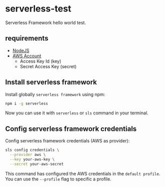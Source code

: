 # serverless-test

Serverless Framework hello world test.

## requirements

- [NodeJS](https://nodejs.org/en/)
- [AWS Account](https://aws.amazon.com/)
  - Access Key Id (key)
  - Secret Access Key (secret)

## Install serverless framework

Install globally `serverless framework` using npm:

```bash
npm i -g serverless
```

Now you can use it with `serverless` or `sls` command in your terminal.

## Config serverless framework credentials

Config serverless framework credentials (AWS as provider):

```bash
sls config credentials \
  --provider aws \
  --key your-aws-key \
  --secret your-aws-secret
```

This command has configured the AWS credentials in the `default profile`.  
You can use the `--profile` flag to specific a profile.
